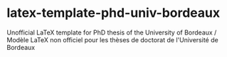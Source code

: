 # latex-template-phd-univ-bordeaux
Unofficial LaTeX template for PhD thesis of the University of Bordeaux / Modèle LaTeX non officiel pour les thèses de doctorat de l'Université de Bordeaux
